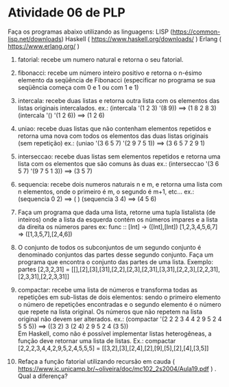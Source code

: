 # Atividade 06 de PLP

Faça os programas abaixo utilizando as linguagens:
LISP (https://common-lisp.net/downloads)
Haskell ( https://www.haskell.org/downloads/ )
Erlang ( https://www.erlang.org/ )


1. fatorial: recebe um numero natural e retorna o seu fatorial.


2. fibonacci: recebe um número inteiro positivo e retorna o n-ésimo elemento da seqüência de Fibonacci (especificar no programa se sua seqüência começa com 0 e 1 ou com 1 e 1)


3. intercala: recebe duas listas e retorna outra lista com os elementos das listas originais intercalados. ex.:
(intercala '(1 2 3) '(8 9)) ==> (1 8 2 8 3)
(intercala '() '(1 2 6)) ==> (1 2 6)


4. uniao: recebe duas listas que não contenham elementos repetidos e retorna uma nova com todos os elementos das duas listas originais (sem repetição)
ex.:
(uniao '(3 6 5 7) '(2 9 7 5 1)) ==> (3 6 5 7 2 9 1)


5. interseccao: recebe duas listas sem elementos repetidos e retorna uma lista com os elementos que são comuns às duas
ex.:
(interseccao '(3 6 5 7) '(9 7 5 1 3)) ==> (3 5 7)


6. sequencia: recebe dois numeros naturais n e m, e retorna uma lista com n elementos, onde o primeiro é m, o segundo é m+1, etc...
ex.:
(sequencia 0 2) ==> ( ) (sequencia 3 4) ==> (4 5 6)


7. Faça um programa que dada uma lista, retorne uma tupla listalista (de inteiros) onde a lista da esquerda contém os números impares e a lista da direita os números pares
ex:
func :: [Int] -> ([Int],[Int])
[1,2,3,4,5,6,7] => ([1,3,5,7],[2,4,6])


8. O conjunto de todos os subconjuntos de um segundo conjunto é denominado conjuntos das partes desse segundo conjunto. Faça um programa que encontra o conjunto das partes de uma lista. Exemplo:
partes [2,3,2,31] = [[],[2],[3],[31],[2,2],[2,3],[2,31],[3,31],[2,2,3],[2,2,31],[2,3,31],[2,2,3,31]] 


9. compactar: recebe uma lista de números e transforma todas as repetições em sub-listas de dois elementos: sendo o primeiro elemento o número de repetições encontradas e o segundo elemento é o número que repete na lista original. Os números que não repetem na lista original não devem ser alterados.
ex.:
(compactar '(2 2 2 3 4 4 2 9 5 2 4 5 5 5)) ==> ((3 2) 3 (2 4) 2 9 5 2 4 (3 5))   
Em Haskell, como não é possível implementar listas heterogêneas, a função deve retornar uma lista de listas. 
Ex.: compactar [2,2,2,3,4,4,2,9,5,2,4,5,5,5] = [[3,2],[3],[2,4],[2],[9],[5],[2],[4],[3,5]]


10. Refaça a função fatorial utilizando recursão em cauda ( https://www.ic.unicamp.br/~oliveira/doc/mc102_2s2004/Aula19.pdf ) . Qual a diferença?

